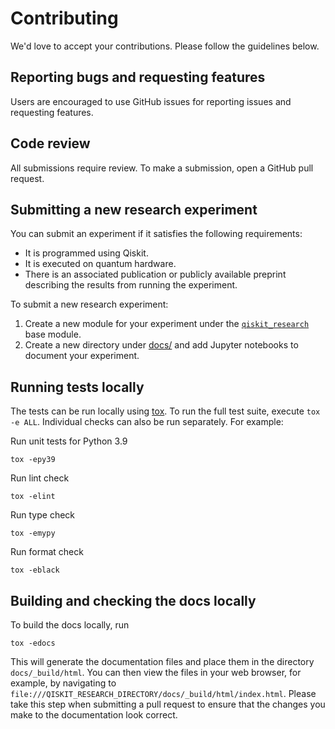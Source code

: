 # Contributing

We'd love to accept your contributions. Please follow the guidelines below.

## Reporting bugs and requesting features

Users are encouraged to use GitHub issues for reporting issues and requesting features.

## Code review

All submissions require review. To make a submission, open a GitHub pull request.

## Submitting a new research experiment

You can submit an experiment if it satisfies the following requirements:

- It is programmed using Qiskit.
- It is executed on quantum hardware.
- There is an associated publication or publicly available preprint describing the results from running the experiment.

To submit a new research experiment:

1. Create a new module for your experiment under the [`qiskit_research`](qiskit_research/) base module.
2. Create a new directory under [docs/](docs/) and add Jupyter notebooks to document your experiment.

## Running tests locally

The tests can be run locally using [tox](https://tox.wiki/en/latest/).
To run the full test suite, execute `tox -e ALL`.
Individual checks can also be run separately. For example:

Run unit tests for Python 3.9

    tox -epy39

Run lint check

    tox -elint

Run type check

    tox -emypy

Run format check

    tox -eblack

## Building and checking the docs locally

To build the docs locally, run

    tox -edocs

This will generate the documentation files and place them in the directory
`docs/_build/html`. You can then view the files in your web browser, for example,
by navigating to `file:///QISKIT_RESEARCH_DIRECTORY/docs/_build/html/index.html`.
Please take this step when submitting a pull request to ensure that the changes
you make to the documentation look correct.
